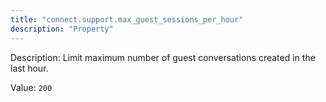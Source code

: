 ```yaml
---
title: "connect.support.max_guest_sessions_per_hour"
description: "Property"
---
```


Description: Limit maximum number of guest conversations created in the last hour.

Value: `200`
